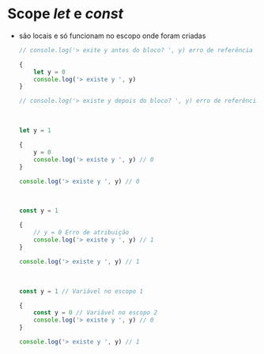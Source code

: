 # Scope _let_ e _const_

* são locais e só funcionam no escopo onde foram criadas

    ```js
    // console.log('> exite y antes do bloco? ', y) erro de referência

    {
        let y = 0
        console.log('> existe y ', y)
    }

    // console.log('> existe y depois do bloco? ', y) erro de referência
    ```

    <br>

    ```js
    let y = 1

    {
        y = 0
        console.log('> existe y ', y) // 0
    }

    console.log('> existe y ', y) // 0
    ```

    <br>

    ```js
    const y = 1

    {
        // y = 0 Erro de atribuição
        console.log('> existe y ', y) // 1
    }

    console.log('> existe y ', y) // 1
    ```

    <br>

    ```js
    const y = 1 // Variável no escopo 1

    {
        const y = 0 // Variável no escopo 2
        console.log('> existe y ', y) // 0
    }

    console.log('> existe y ', y) // 1
    ```